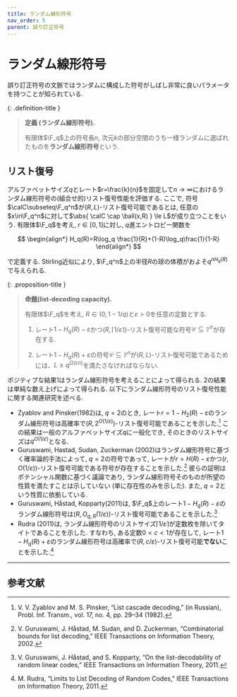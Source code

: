 ```yaml
---
title: ランダム線形符号
nav_order: 5
parent: 誤り訂正符号
---
```


# ランダム線形符号

誤り訂正符号の文脈ではランダムに構成した符号がしばし非常に良いパラメータを持つことが知られている.

{: .definition-title }
> **定義 (ランダム線形符号).**
>
> 有限体$\F_q$上の符号長$n$, 次元$k$の部分空間のうち一様ランダムに選ばれたものを**ランダム線形符号**という.

## リスト復号

アルファベットサイズ$q$とレート$r=\frac{k}{n}$を固定して$n\to\infty$におけるランダム線形符号の(組合せ的)リスト復号性能を評価する.
ここで, 符号$\calC\subseteq\F_q^n$が$(R,L)$-リスト復号可能であるとは, 任意の$x\in\F_q^n$に対して$\abs{ \calC \cap \ball(x,R) } \le L$が成り立つことをいう.
有限体$\F_q$を考え, $r\in[0,1]$に対し, $q$進エントロピー関数を

$$
  \begin{align*}
    H_q(R)=R\log_q \frac{1}{R}+(1-R)\log_q\frac{1}{1-R}
  \end{align*}
$$

で定義する. Stirling近似により, $\F_q^n$上の半径$R$の球の体積がおよそ$q^{nH_q(R)}$で与えられる.

{: .proposition-title }
> **命題(list-decoding capacity).**
>
> 有限体$\F_q$を考え, $R\in (0,1-1/q)$と$\varepsilon>0$を任意の定数とする.
>
> 1. レート$1-H_q(R)-\varepsilon$かつ$(R,\lceil 1/\varepsilon\rceil)$-リスト復号可能な符号$\mathcal{C}\subseteq\mathbb{F}^n$が存在する.
>
> 2. レート$1-H_q(R)+\varepsilon$の符号$\mathcal{C}\subseteq\mathbb{F}^n$が$(R,L)$-リスト復号可能であるためには、$L \ge q^{\Omega(\varepsilon n)}$を満たさなければならない.

ポジティブな結果1はランダム線形符号を考えることによって得られる. 2の結果は単純な数え上げによって得られる.
以下にランダム線形符号のリスト復号性能に関する関連研究を述べる.

- Zyablov and Pinsker(1982)は, $q=2$のとき, レート$r=1-H_2(R)-\varepsilon$のランダム線形符号は高確率で$(R,2^{O(1/\varepsilon)})$-リスト復号可能であることを示した.[^ZP82] この結果は一般のアルファベットサイズ$q$に一般化でき, そのときのリストサイズは$q^{O(1/\varepsilon)}$となる.
- Guruswami, Hastad, Sudan, Zuckerman (2002)はランダム線形符号に基づく確率論的手法によって, $q=2$の符号であって, レートが$r=H(R)-\varepsilon$かつ$(r,O(1/\varepsilon))$-リスト復号可能である符号が存在することを示した.[^GHSZ02] 彼らの証明はポテンシャル関数に基づく議論であり, ランダム線形符号そのものが所望の性質を満たすことは示していない (単に存在性のみを示した). また, $q=2$という性質に依拠している.
- Guruswami, Håstad, Kopparty(2011)は, $\F_q$上のレート$1-H_q(R)-\varepsilon$のランダム線形符号は$(R,O_{q,R}(1/\varepsilon))$-リスト復号可能であることを示した.[^GHK11]
- Rudra (2011)は, ランダム線形符号のリストサイズ$\lceil 1/\varepsilon\rceil$が定数枚を除いてタイトであることを示した. すなわち, ある定数$0<c<1$が存在して, レート$1-H_q(R)+\varepsilon$のランダム線形符号は高確率で$(R,c/\varepsilon)$-リスト復号可能**でない**ことを示した.[^Rud11]

---
## 参考文献

[^ZP82]: V. V. Zyablov and M. S. Pinsker, “List cascade decoding,” (in Russian), Probl. Inf. Transm., vol. 17, no. 4, pp. 29–34 (1982).
[^GHSZ02]: V. Guruswami, J. Håstad, M. Sudan, and D. Zuckerman, “Combinatorial bounds for list decoding,” IEEE Transactions on Information Theory, 2002.
[^GHK11]: V. Guruswami, J. Håstad, and S. Kopparty, “On the list-decodability of random linear codes,” IEEE Transactions on Information Theory, 2011.
[^Rud11]: M. Rudra, “Limits to List Decoding of Random Codes,” IEEE Transactions on Information Theory, 2011.

